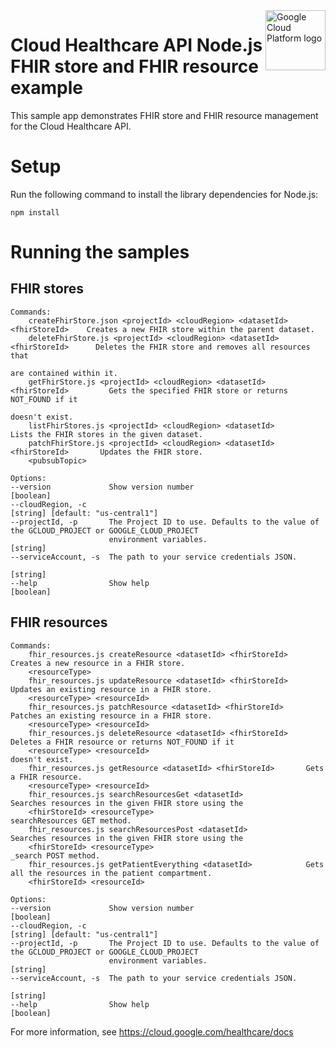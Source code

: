 <img src="https://avatars2.githubusercontent.com/u/2810941?v=3&s=96" alt="Google Cloud Platform logo" title="Google Cloud Platform" align="right" height="96" width="96"/>

# Cloud Healthcare API Node.js FHIR store and FHIR resource example

This sample app demonstrates FHIR store and FHIR resource management for the Cloud Healthcare API.

# Setup

Run the following command to install the library dependencies for Node.js:

    npm install

# Running the samples

## FHIR stores

    Commands:
        createFhirStore.json <projectId> <cloudRegion> <datasetId> <fhirStoreId>    Creates a new FHIR store within the parent dataset.
        deleteFhirStore.js <projectId> <cloudRegion> <datasetId> <fhirStoreId>      Deletes the FHIR store and removes all resources that
                                                                                    are contained within it.
        getFhirStore.js <projectId> <cloudRegion> <datasetId> <fhirStoreId>         Gets the specified FHIR store or returns NOT_FOUND if it
                                                                                    doesn't exist.
        listFhirStores.js <projectId> <cloudRegion> <datasetId>                     Lists the FHIR stores in the given dataset.
        patchFhirStore.js <projectId> <cloudRegion> <datasetId> <fhirStoreId>       Updates the FHIR store.
        <pubsubTopic>

    Options:
    --version             Show version number                                                                    [boolean]
    --cloudRegion, -c                                                                    [string] [default: "us-central1"]
    --projectId, -p       The Project ID to use. Defaults to the value of the GCLOUD_PROJECT or GOOGLE_CLOUD_PROJECT
                          environment variables.                                                                  [string]
    --serviceAccount, -s  The path to your service credentials JSON.
                                                                                                                  [string]
    --help                Show help                                                                              [boolean]


## FHIR resources

    Commands:
        fhir_resources.js createResource <datasetId> <fhirStoreId>    Creates a new resource in a FHIR store.
        <resourceType>
        fhir_resources.js updateResource <datasetId> <fhirStoreId>    Updates an existing resource in a FHIR store.
        <resourceType> <resourceId>
        fhir_resources.js patchResource <datasetId> <fhirStoreId>     Patches an existing resource in a FHIR store.
        <resourceType> <resourceId>
        fhir_resources.js deleteResource <datasetId> <fhirStoreId>    Deletes a FHIR resource or returns NOT_FOUND if it
        <resourceType> <resourceId>                                   doesn't exist.
        fhir_resources.js getResource <datasetId> <fhirStoreId>       Gets a FHIR resource.
        <resourceType> <resourceId>
        fhir_resources.js searchResourcesGet <datasetId>              Searches resources in the given FHIR store using the
        <fhirStoreId> <resourceType>                                  searchResources GET method.
        fhir_resources.js searchResourcesPost <datasetId>             Searches resources in the given FHIR store using the
        <fhirStoreId> <resourceType>                                  _search POST method.
        fhir_resources.js getPatientEverything <datasetId>            Gets all the resources in the patient compartment.
        <fhirStoreId> <resourceId>

    Options:
    --version             Show version number                                                                    [boolean]
    --cloudRegion, -c                                                                    [string] [default: "us-central1"]
    --projectId, -p       The Project ID to use. Defaults to the value of the GCLOUD_PROJECT or GOOGLE_CLOUD_PROJECT
                          environment variables.                                                                  [string]
    --serviceAccount, -s  The path to your service credentials JSON.
                                                                                                                  [string]
    --help                Show help                                                                              [boolean]

For more information, see https://cloud.google.com/healthcare/docs
